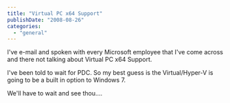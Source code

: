 ```yaml
---
title: "Virtual PC x64 Support"
publishDate: "2008-08-26"
categories: 
  - "general"
---
```


I've e-mail and spoken with every Microsoft employee that I've come across and there not talking about Virtual PC x64 Support.

I've been told to wait for PDC. So my best guess is the Virtual/Hyper-V is going to be a built in option to Windows 7.

We'll have to wait and see thou....
